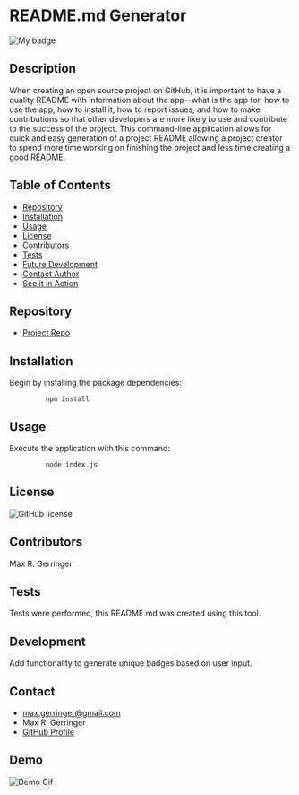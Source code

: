 
  
  # **README.md Generator**

  ![My badge](https://img.shields.io/badge/Created%20by-%40maxgerringer-blue)

  ## Description

  When creating an open source project on GitHub, it is important to have a quality README with information about the app--what is the app for, how to use the app, how to install it, how to report issues, and how to make contributions so that other developers are more likely to use and contribute to the success of the project. This command-line application allows for quick and easy generation of a project README allowing a project creator to spend more time working on finishing the project and less time creating a good README.

  ## Table of Contents

  - [Repository](#Repository)
  - [Installation](#Installation)
  - [Usage](#Usage)
  - [License](#License)
  - [Contributors](#Contributors)
  - [Tests](#Tests)
  - [Future Development](#Development)
  - [Contact Author](#Contact)
  - [See it in Action](#Demo)

  ## Repository

  - [Project Repo](https://github.com/maxgerringer/readme-maker)

  ## Installation

  Begin by installing the package dependencies:

             npm install

  ## Usage

  Execute the application with this command: 

             node index.js

  ## License

  ![GitHub license](https://img.shields.io/badge/license-MIT-blue.svg)

  ## Contributors

  Max R. Gerringer

  ## Tests

  Tests were performed, this README.md was created using this tool.

  ## Development

  Add functionality to generate unique badges based on user input.

  ## Contact

  - <max.gerringer@gmail.com>
  - Max R. Gerringer
  - [GitHub Profile](https://github.com/maxgerringer)

  ## Demo

  ![Demo Gif](./assets/images/README.md-in-cation.gif)

